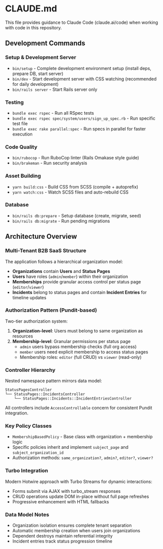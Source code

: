 # CLAUDE.md

This file provides guidance to Claude Code (claude.ai/code) when working with code in this repository.

## Development Commands

### Setup & Development Server
- `bin/setup` - Complete development environment setup (install deps, prepare DB, start server)
- `bin/dev` - Start development server with CSS watching (recommended for daily development)
- `bin/rails server` - Start Rails server only

### Testing
- `bundle exec rspec` - Run all RSpec tests
- `bundle exec rspec spec/system/users/sign_up_spec.rb` - Run specific test file
- `bundle exec rake parallel:spec` - Run specs in parallel for faster execution

### Code Quality
- `bin/rubocop` - Run RuboCop linter (Rails Omakase style guide)
- `bin/brakeman` - Run security analysis

### Asset Building
- `yarn build:css` - Build CSS from SCSS (compile + autoprefix)
- `yarn watch:css` - Watch SCSS files and auto-rebuild CSS

### Database
- `bin/rails db:prepare` - Setup database (create, migrate, seed)
- `bin/rails db:migrate` - Run pending migrations

## Architecture Overview

### Multi-Tenant B2B SaaS Structure
The application follows a hierarchical organization model:
- **Organizations** contain **Users** and **Status Pages**
- **Users** have roles (`admin`/`member`) within their organization
- **Memberships** provide granular access control per status page (`editor`/`viewer`)
- **Incidents** belong to status pages and contain **Incident Entries** for timeline updates

### Authorization Pattern (Pundit-based)
Two-tier authorization system:
1. **Organization-level**: Users must belong to same organization as resources
2. **Membership-level**: Granular permissions per status page
   - `admin` users bypass membership checks (full org access)
   - `member` users need explicit membership to access status pages
   - Membership roles: `editor` (full CRUD) vs `viewer` (read-only)

### Controller Hierarchy
Nested namespace pattern mirrors data model:
```
StatusPagesController
└── StatusPages::IncidentsController
    └── StatusPages::Incidents::IncidentEntriesController
```

All controllers include `AccessControllable` concern for consistent Pundit integration.

### Key Policy Classes
- `MembershipBasedPolicy` - Base class with organization + membership logic
- Specific policies inherit and implement `subject_page` and `subject_organization_id`
- Authorization methods: `same_organization?`, `admin?`, `editor?`, `viewer?`

### Turbo Integration
Modern Hotwire approach with Turbo Streams for dynamic interactions:
- Forms submit via AJAX with turbo_stream responses
- CRUD operations update DOM in-place without full page refreshes
- Progressive enhancement with HTML fallbacks

### Data Model Notes
- Organization isolation ensures complete tenant separation
- Automatic membership creation when users join organizations
- Dependent destroys maintain referential integrity
- Incident entries track status progression timeline
